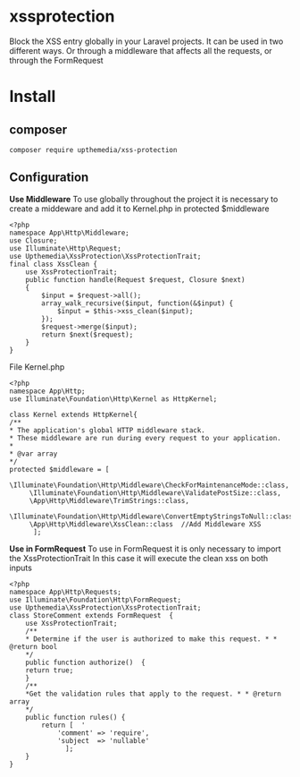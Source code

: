 # xssprotection
Block the XSS entry globally in your Laravel projects.
It can be used in two different ways. Or through a middleware that affects all the requests, or through the FormRequest
# Install 
## composer
    composer require upthemedia/xss-protection

## Configuration
**Use Middleware**
To use globally throughout the project it is necessary to create a middeware and add it to Kernel.php in protected $middleware

    <?php
    namespace App\Http\Middleware;  
    use Closure;
    use Illuminate\Http\Request;
    use Upthemedia\XssProtection\XssProtectionTrait;  
    final class XssClean {  
	    use XssProtectionTrait;  
	    public function handle(Request $request, Closure $next)  
	    {  
		    $input = $request->all();  
		    array_walk_recursive($input, function(&$input) {  
			    $input = $this->xss_clean($input);  
			});  
			$request->merge($input);  
			return $next($request);
		}
	}
	
File Kernel.php

    <?php  
    namespace App\Http;  
    use Illuminate\Foundation\Http\Kernel as HttpKernel;  
    
    class Kernel extends HttpKernel{  
    /**
    * The application's global HTTP middleware stack.
    * These middleware are run during every request to your application. 
    * 
    * @var array   
    */  
    protected $middleware = [
	     \Illuminate\Foundation\Http\Middleware\CheckForMaintenanceMode::class,  			
	     \Illuminate\Foundation\Http\Middleware\ValidatePostSize::class,  
	     \App\Http\Middleware\TrimStrings::class,  
	     \Illuminate\Foundation\Http\Middleware\ConvertEmptyStringsToNull::class,  
	     \App\Http\Middleware\XssClean::class  //Add Middleware XSS
	      ];

**Use in FormRequest**
To use in FormRequest it is only necessary to import the XssProtectionTrait
In this case it will execute the clean xss on both inputs

    <?php  
    namespace App\Http\Requests;  
    use Illuminate\Foundation\Http\FormRequest;
    use Upthemedia\XssProtection\XssProtectionTrait;  
    class StoreComment extends FormRequest  {  
	    use XssProtectionTrait;  
	    /**  
	    * Determine if the user is authorized to make this request. * * @return bool  
	    */  
	    public function authorize()  {  
	    return true;
	    }  
	    /**
	    *Get the validation rules that apply to the request. * * @return array  
	    */  
	    public function rules() {  
		    return [  '
			    'comment' => 'require', 
			    'subject  => 'nullable'
			      ];
		}
	}
